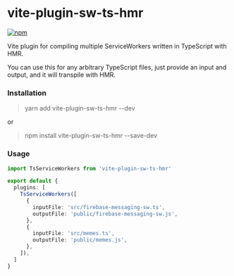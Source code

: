 # vite-plugin-sw-ts-hmr

[![npm](https://img.shields.io/npm/v/vite-plugin-ts-sw-hmr.svg)](https://www.npmjs.com/package/vite-plugin-ts-sw-hmr)

Vite plugin for compiling multiple ServiceWorkers written in TypeScript with HMR.

You can use this for any arbitrary TypeScript files, just provide an input and output,
and it will transpile with HMR.


### Installation

> yarn add vite-plugin-sw-ts-hmr --dev

or
 
> npm install vite-plugin-sw-ts-hmr --save-dev

### Usage

```ts
import TsServiceWorkers from 'vite-plugin-sw-ts-hmr'

export default {
  plugins: [
    TsServiceWorkers([
      {
        inputFile: 'src/firebase-messaging-sw.ts',
        outputFile: 'public/firebase-messaging-sw.js',
      },
      {
        inputFile: 'src/memes.ts',
        outputFile: 'public/memes.js',
      },
    ]),
  ]
}
```
